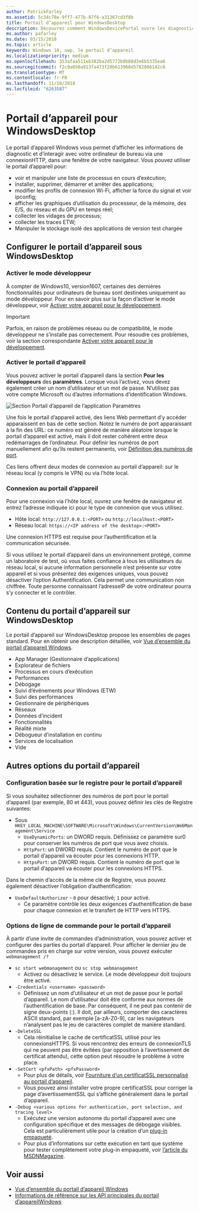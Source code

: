 ```yaml
---
author: PatrickFarley
ms.assetid: 5c34c78e-9ff7-477b-87f6-a31367cd3f8b
title: Portail d’appareil pour WindowsDesktop
description: Découvrez comment WindowsDevicePortal ouvre les diagnostics et l’automatisation sur votre bureau Windows.
ms.author: pafarley
ms.date: 03/15/2018
ms.topic: article
keywords: Windows 10, uwp, le portail d’appareil
ms.localizationpriority: medium
ms.openlocfilehash: 353afaa511eb382ba2d5772b9b88d3e6b5335ea6
ms.sourcegitcommit: f2c9a050a9137a473f28b613968d5782866142c6
ms.translationtype: MT
ms.contentlocale: fr-FR
ms.lasthandoff: 11/10/2018
ms.locfileid: "6263587"
---
```

# <a name="device-portal-for-windows-desktop"></a>Portail d’appareil pour WindowsDesktop



Le portail d’appareil Windows vous permet d’afficher les informations de diagnostic et d’interagir avec votre ordinateur de bureau via une connexionHTTP, dans une fenêtre de votre navigateur. Vous pouvez utiliser le portail d’appareil pour:
- voir et manipuler une liste de processus en cours d’exécution;
- installer, supprimer, démarrer et arrêter des applications;
- modifier les profils de connexion Wi-Fi, afficher la force du signal et voir ipconfig;
- afficher les graphiques d’utilisation du processeur, de la mémoire, des E/S, du réseau et du GPU en temps réel;
- collecter les vidages de processus;
- collecter les traces ETW; 
- Manipuler le stockage isolé des applications de version test chargée

## <a name="set-up-device-portal-on-windows-desktop"></a>Configurer le portail d’appareil sous WindowsDesktop

### <a name="turn-on-developer-mode"></a>Activer le mode développeur

À compter de Windows10, version1607, certaines des dernières fonctionnalités pour ordinateurs de bureau sont destinées uniquement au mode développeur. Pour en savoir plus sur la façon d’activer le mode développeur, voir [Activer votre appareil pour le développement](../get-started/enable-your-device-for-development.md).

> [!IMPORTANT]
> Parfois, en raison de problèmes réseau ou de compatibilité, le mode développeur ne s’installe pas correctement. Pour résoudre ces problèmes, voir la section correspondante [Activer votre appareil pour le développement](https://docs.microsoft.com/windows/uwp/get-started/enable-your-device-for-development#failure-to-install-developer-mode-package).

### <a name="turn-on-device-portal"></a>Activer le portail d’appareil

Vous pouvez activer le portail d’appareil dans la section **Pour les développeurs** des **paramètres**. Lorsque vous l’activez, vous devez également créer un nom d’utilisateur et un mot de passe. N’utilisez pas votre compte Microsoft ou d’autres informations d’identification Windows. 

![Section Portail d’appareil de l’application Paramètres](images/device-portal/device-portal-desk-settings.png) 

Une fois le portail d’appareil activé, des liens Web permettant d’y accéder apparaissent en bas de cette section. Notez le numéro de port apparaissant à la fin des URL: ce numéro est généré de manière aléatoire lorsque le portail d’appareil est activé, mais il doit rester cohérent entre deux redémarrages de l’ordinateur. Pour définir les numéros de port manuellement afin qu’ils restent permanents, voir [Définition des numéros de port](device-portal-desktop.md#setting-port-numbers).

Ces liens offrent deux modes de connexion au portail d’appareil: sur le réseau local (y compris le VPN) ou via l’hôte local.

### <a name="connect-to-device-portal"></a>Connexion au portail d’appareil

Pour une connexion via l’hôte local, ouvrez une fenêtre de navigateur et entrez l’adresse indiquée ici pour le type de connexion que vous utilisez.

* Hôte local: `http://127.0.0.1:<PORT>` ou `http://localhost:<PORT>`
* Réseau local: `https://<IP address of the desktop>:<PORT>`

Une connexion HTTPS est requise pour l’authentification et la communication sécurisée.

Si vous utilisez le portail d’appareil dans un environnement protégé, comme un laboratoire de test, où vous faites confiance à tous les utilisateurs du réseau local, si aucune information personnelle n’est présente sur votre appareil et si vous présentez des exigences uniques, vous pouvez désactiver l’option Authentification. Cela permet une communication non chiffrée. Toute personne connaissant l’adresseIP de votre ordinateur pourra s’y connecter et le contrôler.

## <a name="device-portal-content-on-windows-desktop"></a>Contenu du portail d’appareil sur WindowsDesktop

Le portail d’appareil sur WindowsDesktop propose les ensembles de pages standard. Pour en obtenir une description détaillée, voir [Vue d’ensemble du portail d’appareil Windows](device-portal.md).

- App Manager (Gestionnaire d’applications)
- Explorateur de fichiers
- Processus en cours d’exécution
- Performances
- Débogage
- Suivi d’événements pour Windows (ETW)
- Suivi des performances
- Gestionnaire de périphériques
- Réseaux
- Données d’incident
- Fonctionnalités
- Réalité mixte
- Débogueur d’installation en continu
- Services de localisation
- Vide

## <a name="more-device-portal-options"></a>Autres options du portail d’appareil
### <a name="registry-based-configuration-for-device-portal"></a>Configuration basée sur le registre pour le portail d’appareil

Si vous souhaitez sélectionner des numéros de port pour le portail d’appareil (par exemple, 80 et 443), vous pouvez définir les clés de Registre suivantes:

- Sous `HKEY_LOCAL_MACHINE\SOFTWARE\Microsoft\Windows\CurrentVersion\WebManagement\Service`
    - `UseDynamicPorts`: un DWORD requis. Définissez ce paramètre sur0 pour conserver les numéros de port que vous avez choisis.
    - `HttpPort`: un DWORD requis. Contient le numéro de port que le portail d’appareil va écouter pour les connexions HTTP.    
    - `HttpsPort`: un DWORD requis. Contient le numéro de port que le portail d’appareil va écouter pour les connexions HTTPS.
    
Dans le chemin d’accès de la même clé de Registre, vous pouvez également désactiver l’obligation d’authentification:
- `UseDefaultAuthorizer` - `0` pour désactivé; `1` pour activé.  
    - Ce paramètre contrôle les deux exigences d’authentification de base pour chaque connexion et le transfert de HTTP vers HTTPS.  
    
### <a name="command-line-options-for-device-portal"></a>Options de ligne de commande pour le portail d’appareil
À partir d’une invite de commandes d’administration, vous pouvez activer et configurer des parties du portail d’appareil. Pour afficher le dernier jeu de commandes pris en charge sur votre version, vous pouvez exécuter `webmanagement /?`

- `sc start webmanagement` ou `sc stop webmanagement` 
    - Activez ou désactivez le service. Le mode développeur doit toujours être activé. 
- `-Credentials <username> <password>` 
    - Définissez un nom d’utilisateur et un mot de passe pour le portail d’appareil. Le nom d’utilisateur doit être conforme aux normes de l’authentification de base. Par conséquent, il ne peut pas contenir de signe deux-points (:). Il doit, par ailleurs, comporter des caractères ASCII standard, par exemple [a-zA-Z0-9], car les navigateurs n’analysent pas le jeu de caractères complet de manière standard.  
- `-DeleteSSL` 
    - Cela réinitialise le cache de certificatSSL utilisé pour les connexionsHTTPS. Si vous rencontrez des erreurs de connexionTLS qui ne peuvent pas être évitées (par opposition à l’avertissement de certificat attendu), cette option peut résoudre le problème à votre place. 
- `-SetCert <pfxPath> <pfxPassword>`
    - Pour plus de détails, voir [Fourniture d’un certificatSSL personnalisé au portail d’appareil](https://docs.microsoft.com/windows/uwp/debug-test-perf/device-portal-ssl).  
    - Vous pouvez ainsi installer votre propre certificatSSL pour corriger la page d’avertissementSSL qui s’affiche généralement dans le portail d’appareil. 
- `-Debug <various options for authentication, port selection, and tracing level>`
    - Exécutez une version autonome du portail d’appareil avec une configuration spécifique et des messages de débogage visibles. Cela est particulièrement utile pour la création d’un [plug-in empaqueté](https://docs.microsoft.com/windows/uwp/debug-test-perf/device-portal-plugin). 
    - Pour plus d’informations sur cette exécution en tant que système pour tester complètement votre plug-in empaqueté, voir [l’article du MSDNMagazine](https://msdn.microsoft.com/en-us/magazine/mt826332.aspx).

## <a name="see-also"></a>Voir aussi

* [Vue d’ensemble du portail d’appareil Windows](device-portal.md)
* [Informations de référence sur les API principales du portail d’appareilWindows](https://docs.microsoft.com/windows/uwp/debug-test-perf/device-portal-api-core)
